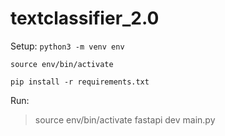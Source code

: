 # textclassifier_2.0

Setup:
`python3 -m venv env`

`source env/bin/activate`

`pip install -r requirements.txt`

Run:

> source env/bin/activate
> fastapi dev main.py
